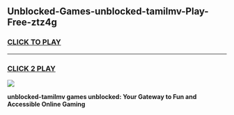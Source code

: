 
## Unblocked-Games-unblocked-tamilmv-Play-Free-ztz4g
<h3>
<a href="https://premium76.site?title=unblocked-tamilmv&ref=23A">CLICK TO PLAY</a></h3>
<hr>

<h3>
<a href="https://premium76.site?title=unblocked-tamilmv&ref=23A">CLICK 2 PLAY</a>
  
</h3>

<a href="https://premium76.site?title=unblocked-tamilmv&ref=23A"><img src="https://clearcache.store/games.png"></a>


**unblocked-tamilmv games unblocked: Your Gateway to Fun and Accessible Online Gaming**
